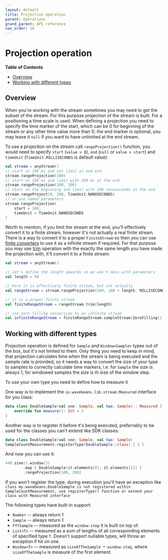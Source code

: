 ```yaml
---
layout: default
title: Projection operation
parent: Operations
grand_parent: API reference
nav_order: 16
---
```

Projection operation
========

<!-- START doctoc generated TOC please keep comment here to allow auto update -->
<!-- DON'T EDIT THIS SECTION, INSTEAD RE-RUN doctoc TO UPDATE -->
**Table of Contents**

- [Overview](#overview)
- [Working with different types](#working-with-different-types)

<!-- END doctoc generated TOC please keep comment here to allow auto update -->

Overview
--------

When you're working with the stream sometimes you may need to get the subset of the stream. For this purpose projection of the stream is built. For a positioning a time scale is used. When defining a projection you need to specify the time marker of the start, which can be 0 for beginning of the stream or any other time value more than 0; the end marker is optional, you may leave it `null` if you want to have unlimited at the end stream.

To use a projection on the stream call `rangeProjection()` function, you would need to specify `start` (`value > 0`), `end` (`null` or `value > start`) and `timeUnit` (`TimeUnit.MILLISECONDS` is default value):

```kotlin
val stream = anyStream()
// start on 100 ms and not limit at end end
stream.rangeProjection(100)
// start on 100 ms and limit with 200 ms at the end
stream.rangeProjection(100, 200)
// start on the beginning and limit with 200 nanoseconds at the end
stream.rangeProject(0, 200, TimeUnit.NANOSECONDS)
// or use named parameters
stream.rangeProjection(
    start = 100,
    timeUnit = TimeUnit.NANOSECONDS
)
```

Worth to mention, if you limit the stream at the end, you'll effectively convert it to a finite stream, however it's not actually a real finite stream. There is a way to convert it to a proper `FiniteStream` so then you can use [finite converters](../inputs/finite-converters.md) to use it as a infinite stream if required. For that purpose you may use [trim](trim-operation.md) operation with the exactly the same length you have made the projection with, it'll convert it to a finite stream:

```kotlin
val stream = anyStream()

// let's define the length upwards so we won't mess with parameters
val length = 50

// here it is effectively finite stream, but not actually
val rangeStream = stream.rangeProjection(100, 100 + length, MILLISECONDS)

// it is a proper finite stream
val finiteRangeStream = rangeStream.trim(length)

// use zero filling conversion to an infinite stream
val infiniteRangeStream = finiteRangeStream.sampleStream(ZeroFilling()) 
```

Working with different types
----------

Projection operation is defined for `Sample` and `Window<Sample>` types out of the box, but it's not limited to them. Only thing you need to keep in mind, that projection calculates time when the stream is being executed and the sample rate is provided, so it needs a way to convert the size of your type to samples to correctly calculate time markers, i.e. for `Sample` the size is always 1, for windowed samples the size is th size of the window step.

To use your own type you need to define how to measure it

One way is to implement the `io.wavebeans.lib.stream.Measured` interface for you class:

```kotlin
data class DoubleSample(val one: Sample, val two: Sample) : Measured {
    override fun measure(): Int = 2
}
```

Another way is to register it before it's being executed, preferrably to be used for the classes you can't extend like SDK classes:

```kotlin
data class DoubleSample(val one: Sample, val two: Sample)
SampleCountMeasurement.registerType(DoubleSample::class) { 2 }
```

And now you can use it:

```kotlin
440.sine().window(2)
        .map { DoubleSample(it.elements[0], it.elements[1]) }
        .rangeProjection(100, 200)
```

If you won't register the type, during execution you'll have an exception like `class my.wavebeans.DoubleSample is not registered within SampleCountMeasurement, use registerType() function or extend your class with Measured interface`

The following types have built-in support:
* `Number` -- always return 1 
* `Sample` -- always return 1 
* `FftSample` -- measured as the `window.step` it is built on top of. 
* `List<T>` -- measured as a sum of lengths of all corresponding elements of specified type `T`. Doesn't support nullable types, will throw an exception if hit on one.
* `Window<T>` -- measured as `sizeOfTheSample * window.step`, where `sizeOfTheSample` is measure of the first element.